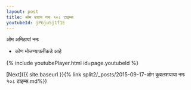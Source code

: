 ```yaml
---
layout: post
title: ओम उग्राय नमः १०८ टाइम्स
youtubeId: jPGju5j1f1E
---
```

 
 
 ओम अमिठायां नमः  
 
 -  कोण मोजण्यापलीकडे आहे 
 
  
 
  
 
 
 
 
 
 


{% include youtubePlayer.html id=page.youtubeId %}
 
[Next]({{ site.baseurl }}{% link  split2/_posts/2015-09-17-ओम कुवलशयाया नमः १०८ टाइम्स.md%})
 
